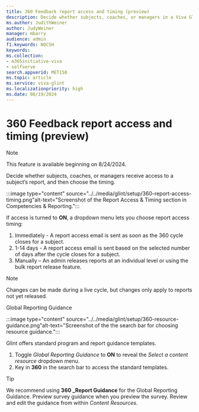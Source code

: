 ```yaml
---
title: 360 Feedback report access and timing (preview)
description: Decide whether subjects, coaches, or managers in a Viva Glint 360 feedback report receive access to a subject’s report, and choose the timing. 
ms.author: JudithWeiner
author: JudyWeiner
manager: mbarry
audience: admin
f1.keywords: NOCSH
keywords: 
ms.collection:  
- m365initiative-viva
- selfserve 
search.appverid: MET150 
ms.topic: article
ms.service: viva-glint
ms.localizationpriority: high
ms.date: 08/19/2024
---
```


# 360 Feedback report access and timing (preview)

> [!NOTE]
> This feature is available beginning on 8/24/2024.

Decide whether subjects, coaches, or managers receive access to a subject’s report, and then choose the timing. 

:::image type="content" source="../../media/glint/setup/360-report-access-timing.png"alt-text="Screenshot of the Report Access & Timing section in Competencies & Reporting.":::

If access is turned to **ON**, a dropdown menu lets you choose report access timing:

1.	Immediately - A report access email is sent as soon as the 360 cycle closes for a subject.
2.	1-14 days - A report access email is sent based on the selected number of days after the cycle closes for a subject. 
3.	Manually – An admin releases reports at an individual level or using the bulk report release feature. 

>[!NOTE]
> Changes can be made during a live cycle, but changes only apply to reports not yet released.

Global Reporting Guidance

:::image type="content" source="../../media/glint/setup/360-resource-guidance.png"alt-text="Screenshot of the the search bar for choosing resource guidance.":::

Glint offers standard program and report guidance templates. 

1.	Toggle *Global Reporting Guidance* to **ON** to reveal the *Select a content resource* dropdown menu. 
2.	Key in **360** in the search bar to access the standard templates. 

>[!TIP]
> We recommend using **360 _Report Guidance** for the Global Reporting Guidance. Preview survey guidance when you preview the survey. Review and edit the guidance from within *Content Resources*. 

